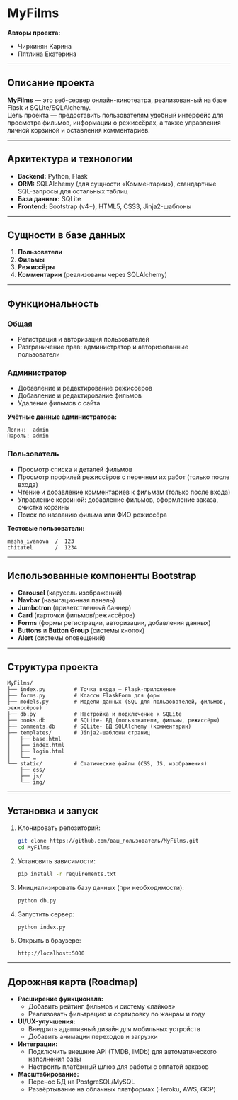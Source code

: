 
# MyFilms

**Авторы проекта:**  
- Чиркинян Карина  
- Пятлина Екатерина  

---

## Описание проекта

**MyFilms** — это веб-сервер онлайн-кинотеатра, реализованный на базе Flask и SQLite/SQLAlchemy.  
Цель проекта — предоставить пользователям удобный интерфейс для просмотра фильмов, информации о режиссёрах, а также управления личной корзиной и оставления комментариев.

---

## Архитектура и технологии

- **Backend:** Python, Flask  
- **ORM:** SQLAlchemy (для сущности «Комментарии»), стандартные SQL-запросы для остальных таблиц  
- **База данных:** SQLite  
- **Frontend:** Bootstrap (v4+), HTML5, CSS3, Jinja2-шаблоны  

---

## Сущности в базе данных

1. **Пользователи**  
2. **Фильмы**  
3. **Режиссёры**  
4. **Комментарии** (реализованы через SQLAlchemy)  

---

## Функциональность

### Общая

- Регистрация и авторизация пользователей  
- Разграничение прав: администратор и авторизованные пользователи  

### Администратор

- Добавление и редактирование режиссёров  
- Добавление и редактирование фильмов  
- Удаление фильмов с сайта  

**Учётные данные администратора:**  
```
Логин:  admin  
Пароль: admin
```

### Пользователь

- Просмотр списка и деталей фильмов  
- Просмотр профилей режиссёров с перечнем их работ (только после входа)  
- Чтение и добавление комментариев к фильмам (только после входа)  
- Управление корзиной: добавление фильмов, оформление заказа, очистка корзины  
- Поиск по названию фильма или ФИО режиссёра  

**Тестовые пользователи:**  
```
masha_ivanova  /  123  
chitatel       /  1234
```

---

## Использованные компоненты Bootstrap

- **Carousel** (карусель изображений)  
- **Navbar** (навигационная панель)  
- **Jumbotron** (приветственный баннер)  
- **Card** (карточки фильмов/режиссёров)  
- **Forms** (формы регистрации, авторизации, добавления данных)  
- **Buttons** и **Button Group** (системы кнопок)  
- **Alert** (системы оповещений)  

---

## Структура проекта

```
MyFilms/
├── index.py         # Точка входа — Flask-приложение
├── forms.py         # Классы FlaskForm для форм
├── models.py        # Модели данных (SQL для пользователей, фильмов, режиссёров)
├── db.py            # Настройка и подключение к SQLite
├── books.db         # SQLite- БД (пользователи, фильмы, режиссёры)
├── comments.db      # SQLite- БД SQLAlchemy (комментарии)
├── templates/       # Jinja2-шаблоны страниц
│   ├── base.html
│   ├── index.html
│   ├── login.html
│   └── …
└── static/          # Статические файлы (CSS, JS, изображения)
    ├── css/
    ├── js/
    └── img/
```

---

## Установка и запуск

1. Клонировать репозиторий:  
   ```bash
   git clone https://github.com/ваш_пользователь/MyFilms.git
   cd MyFilms
   ```
2. Установить зависимости:  
   ```bash
   pip install -r requirements.txt
   ```
3. Инициализировать базу данных (при необходимости):  
   ```bash
   python db.py
   ```
4. Запустить сервер:  
   ```bash
   python index.py
   ```
5. Открыть в браузере:  
   ```
   http://localhost:5000
   ```

---

## Дорожная карта (Roadmap)

- **Расширение функционала:**  
  - Добавить рейтинг фильмов и систему «лайков»  
  - Реализовать фильтрацию и сортировку по жанрам и году  
- **UI/UX-улучшения:**  
  - Внедрить адаптивный дизайн для мобильных устройств  
  - Добавить анимации переходов и загрузки  
- **Интеграции:**  
  - Подключить внешние API (TMDB, IMDb) для автоматического наполнения базы  
  - Настроить платёжный шлюз для работы с оплатой заказов  
- **Масштабирование:**  
  - Перенос БД на PostgreSQL/MySQL  
  - Развёртывание на облачных платформах (Heroku, AWS, GCP)  

